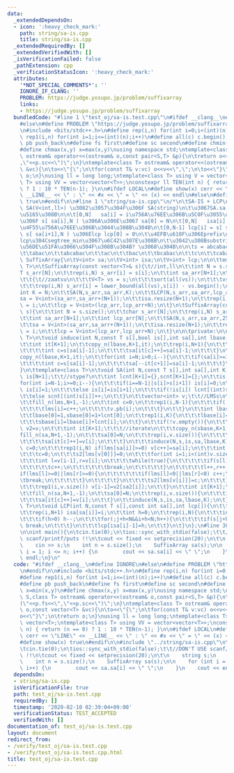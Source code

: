 ```yaml
---
data:
  _extendedDependsOn:
  - icon: ':heavy_check_mark:'
    path: string/sa-is.cpp
    title: string/sa-is.cpp
  _extendedRequiredBy: []
  _extendedVerifiedWith: []
  _isVerificationFailed: false
  _pathExtension: cpp
  _verificationStatusIcon: ':heavy_check_mark:'
  attributes:
    '*NOT_SPECIAL_COMMENTS*': ''
    IGNORE_IF_CLANG: ''
    PROBLEM: https://judge.yosupo.jp/problem/suffixarray
    links:
    - https://judge.yosupo.jp/problem/suffixarray
  bundledCode: "#line 1 \"test_oj/sa-is.test.cpp\"\n#ifdef __clang__\n#define IGNORE\n\
    #else\n#define PROBLEM \"https://judge.yosupo.jp/problem/suffixarray\"\n#endif\n\
    \n#include <bits/stdc++.h>\n#define rep(i,n) for(int i=0;i<(int)(n);i++)\n#define\
    \ rep1(i,n) for(int i=1;i<=(int)(n);i++)\n#define all(c) c.begin(),c.end()\n#define\
    \ pb push_back\n#define fs first\n#define sc second\n#define chmin(x,y) x=min(x,y)\n\
    #define chmax(x,y) x=max(x,y)\nusing namespace std;\ntemplate<class S,class T>\
    \ ostream& operator<<(ostream& o,const pair<S,T> &p){\n\treturn o<<\"(\"<<p.fs<<\"\
    ,\"<<p.sc<<\")\";\n}\ntemplate<class T> ostream& operator<<(ostream& o,const vector<T>\
    \ &vc){\n\to<<\"{\";\n\tfor(const T& v:vc) o<<v<<\",\";\n\to<<\"}\";\n\treturn\
    \ o;\n}\nusing ll = long long;\ntemplate<class T> using V = vector<T>;\ntemplate<class\
    \ T> using VV = vector<vector<T>>;\nconstexpr ll TEN(int n) { return (n == 0)\
    \ ? 1 : 10 * TEN(n-1); }\n\n#ifdef LOCAL\n#define show(x) cerr << \"LINE\" <<\
    \ __LINE__ << \" : \" << #x << \" = \" << (x) << endl\n#else\n#define show(x)\
    \ true\n#endif\n\n#line 1 \"string/sa-is.cpp\"\n/*\n\tSA-IS + LCP\n\n\tSuffixArray\
    \ SA(V<int,ll>) \u3082\u3057\u304F\u306F SA(string)\n\t\u3067SA.sa,isa,lcp\u306B\
    \u5165\u308B\n\n\t[0,N]   sa[i] = i\u756A\u76EE\u306B\u5C0F\u3055\u3044\u3082\u306E\
    \u306F s[ sa[i],N ) \u306A\u306E\u3067 sa[0] = N\n\t[0,N]   isa[i] = s[i,N) \u304C\
    \u4F55\u756A\u76EE\u306B\u3044\u308B\u304B\n\t[0,N-1] lcp[i] = s[ sa[i],N ) \u3068\
    \ s[ sa[i+1],N ) \u306Elcp lcp[0] = 0\n\t\u4EFB\u610F\u306Eprefix\u540C\u58EB\u306E\
    lcp\u304Csegtree_min\u3067\u6C42\u307E\u308B\n\t\u3042\u308Bsubstring\u304C\u4F55\
    \u56DE\u51FA\u3066\u304F\u308B\u304B? \u3068\u304B\n\n\ts = abcabac\n\n\t\t(eps)\n\
    \t\tabac\n\t\tabcabac\n\t\tac\n\t\tbac\n\t\tbcabac\n\t\tc\n\t\tcabac\n*/\n\nstruct\
    \ SuffixArray{\n\tV<int> sa;\n\tV<int> isa;\n\tV<int> lcp;\n\n\ttemplate<class\
    \ T>\n\tSuffixArray(const vector<T>& s){\t//int,ll\n\t\tint N = s.size();\n\t\t\
    T s_arr[N];\n\t\trep(i,N) s_arr[i] = s[i];\n\t\tint sa_arr[N+1];\n\t\tint lcp_arr[N];\n\
    \t\t{\t//zaatsu\n\t\t\tV<T> vs = s;\n\t\t\tsort(all(vs));\n\t\t\tvs.erase(unique(all(vs)),vs.end());\n\
    \t\t\trep(i,N) s_arr[i] = lower_bound(all(vs),s[i]) - vs.begin();\n\t\t}\n\t\t\
    int K = N;\n\t\tSA(N,s_arr,sa_arr,K);\n\t\tLCP(N,s_arr,sa_arr,lcp_arr);\n\t\t\
    sa = V<int>(sa_arr,sa_arr+(N+1));\n\t\tisa.resize(N+1);\n\t\trep(i,N+1) isa[sa[i]]\
    \ = i;\n\t\tlcp = V<int>(lcp_arr,lcp_arr+N);\n\t}\n\tSuffixArray(const string&\
    \ s){\n\t\tint N = s.size();\n\t\tchar s_arr[N];\n\t\trep(i,N) s_arr[i] = s[i];\n\
    \t\tint sa_arr[N+1];\n\t\tint lcp_arr[N];\n\t\tSA(N,s_arr,sa_arr,256);\n\t\tLCP(N,s_arr,sa_arr,lcp_arr);\n\
    \t\tsa = V<int>(sa_arr,sa_arr+(N+1));\n\t\tisa.resize(N+1);\n\t\trep(i,N+1) isa[sa[i]]\
    \ = i;\n\t\tlcp = V<int>(lcp_arr,lcp_arr+N);\n\t}\n\n\tprivate:\n\n\ttemplate<class\
    \ T>\n\tvoid induce(int N,const T s[],bool is[],int sa[],int lbase[],int K){\n\
    \t\tint it[K+1];\n\t\tcopy_n(lbase,K+1,it);\n\t\trep(i,N+1){\n\t\t\tif(sa[i]>=1&&!is[sa[i]-1]){\n\
    \t\t\t\tint c=s[sa[i]-1];\n\t\t\t\tsa[it[c]++]=sa[i]-1;\n\t\t\t}\n\t\t}\n\t\t\
    copy_n(lbase,K+1,it);\n\t\tfor(int i=N;i>0;i--){\n\t\t\tif(sa[i]>=1&&is[sa[i]-1]){\n\
    \t\t\t\tint c=s[sa[i]-1];\n\t\t\t\tsa[--it[c+1]]=sa[i]-1;\n\t\t\t}\n\t\t}\n\t\
    }\n\ttemplate<class T>\n\tvoid SA(int N,const T s[],int sa[],int K){\n\t\tbool\
    \ is[N+1];\t\t//stype?\n\t\tint lcnt[K+1]={},scnt[K+1]={};\n\t\tis[N]=1;\n\t\t\
    for(int i=N-1;i>=0;i--){\n\t\t\tif(i==N-1||s[i]>s[i+1]) is[i]=0;\n\t\t\telse if(s[i]<s[i+1])\
    \ is[i]=1;\n\t\t\telse is[i]=is[i+1];\n\t\t\tif(!is[i]) lcnt[(int)s[i]]++;\n\t\
    \t\telse scnt[(int)s[i]]++;\n\t\t}\n\t\tvector<int> v;\t\t//LMSs\n\t\tint lms[N+1];\n\
    \t\tfill_n(lms,N+1,-1);\n\t\tint c=0;\n\t\trep1(i,N-1){\n\t\t\tif(!is[i-1]&&is[i]){\n\
    \t\t\t\tlms[i]=c++;\n\t\t\t\tv.pb(i);\n\t\t\t}\n\t\t}\n\t\tint lbase[K+1],sbase[K+1];\n\
    \t\tlbase[0]=1,sbase[0]=1+lcnt[0];\n\t\trep1(i,K){\n\t\t\tlbase[i]=sbase[i-1]+scnt[i-1];\n\
    \t\t\tsbase[i]=lbase[i]+lcnt[i];\n\t\t}\n\t\tif(!v.empty()){\n\t\t\tvector<int>\
    \ v2=v;\n\t\t\tint it[K+1];\t\t\t//iterate\n\t\t\tcopy_n(sbase,K+1,it);\n\t\t\t\
    fill_n(sa,N+1,-1);\n\t\t\tsa[0]=N;\n\t\t\trep(i,v.size()){\n\t\t\t\tint c=s[v[i]];\n\
    \t\t\t\tsa[it[c]++]=v[i];\n\t\t\t}\n\t\t\tinduce(N,s,is,sa,lbase,K);\n\t\t\tint\
    \ c=0;\n\t\t\trep1(i,N) if(lms[sa[i]]>=0) v[c++]=sa[i];\n\t\t\tint s2[v.size()],sa2[v.size()+1];\n\
    \t\t\tc=0;\n\t\t\ts2[lms[v[0]]]=0;\n\t\t\tfor(int i=1;i<(int)v.size();i++){\n\t\
    \t\t\tint l=v[i-1],r=v[i];\n\t\t\t\twhile(true){\n\t\t\t\t\tif(s[l]!=s[r]){\n\t\
    \t\t\t\t\tc++;\n\t\t\t\t\t\tbreak;\n\t\t\t\t\t}\n\t\t\t\t\tl++,r++;\n\t\t\t\t\t\
    if(lms[l]>=0||lms[r]>=0){\n\t\t\t\t\t\tif(lms[l]<0||lms[r]<0) c++;\n\t\t\t\t\t\
    \tbreak;\n\t\t\t\t\t}\n\t\t\t\t}\n\t\t\t\ts2[lms[v[i]]]=c;\n\t\t\t}\n\t\t\tSA(v.size(),s2,sa2,c);\n\
    \t\t\trep1(i,v.size()) v[i-1]=v2[sa2[i]];\n\t\t}\n\t\tint it[K+1];\n\t\tcopy_n(sbase,K+1,it);\n\
    \t\tfill_n(sa,N+1,-1);\n\t\tsa[0]=N;\n\t\trep(i,v.size()){\n\t\t\tint c=s[v[i]];\n\
    \t\t\tsa[it[c]++]=v[i];\n\t\t}\n\t\tinduce(N,s,is,sa,lbase,K);\n\t}\n\ttemplate<class\
    \ T>\n\tvoid LCP(int N,const T s[],const int sa[],int lcp[]){\n\t\tint isa[N+1];\n\
    \t\trep(i,N+1) isa[sa[i]]=i;\n\t\tint h=0;\n\t\trep(i,N){\n\t\t\tint j=sa[isa[i]-1];\n\
    \t\t\tif(h>0) h--;\n\t\t\tfor(;j+h<N&&i+h<N;h++){\n\t\t\t\tif(s[j+h]!=s[i+h])\
    \ break;\n\t\t\t}\n\t\t\tlcp[isa[i]-1]=h;\n\t\t}\n\t}\n};\n#line 38 \"test_oj/sa-is.test.cpp\"\
    \n\nint main(){\n\tcin.tie(0);\n\tios::sync_with_stdio(false);\t\t//DON'T USE\
    \ scanf/printf/puts !!\n\tcout << fixed << setprecision(20);\n\t\n    string s;\n\
    \    cin >> s;\n    int n = s.size();\n    SuffixArray sa(s);\n\n    for (int\
    \ i = 1; i <= n; i++) {\n        cout << sa.sa[i] << \" \";\n    }\n    cout <<\
    \ endl;\n}\n"
  code: "#ifdef __clang__\n#define IGNORE\n#else\n#define PROBLEM \"https://judge.yosupo.jp/problem/suffixarray\"\
    \n#endif\n\n#include <bits/stdc++.h>\n#define rep(i,n) for(int i=0;i<(int)(n);i++)\n\
    #define rep1(i,n) for(int i=1;i<=(int)(n);i++)\n#define all(c) c.begin(),c.end()\n\
    #define pb push_back\n#define fs first\n#define sc second\n#define chmin(x,y)\
    \ x=min(x,y)\n#define chmax(x,y) x=max(x,y)\nusing namespace std;\ntemplate<class\
    \ S,class T> ostream& operator<<(ostream& o,const pair<S,T> &p){\n\treturn o<<\"\
    (\"<<p.fs<<\",\"<<p.sc<<\")\";\n}\ntemplate<class T> ostream& operator<<(ostream&\
    \ o,const vector<T> &vc){\n\to<<\"{\";\n\tfor(const T& v:vc) o<<v<<\",\";\n\t\
    o<<\"}\";\n\treturn o;\n}\nusing ll = long long;\ntemplate<class T> using V =\
    \ vector<T>;\ntemplate<class T> using VV = vector<vector<T>>;\nconstexpr ll TEN(int\
    \ n) { return (n == 0) ? 1 : 10 * TEN(n-1); }\n\n#ifdef LOCAL\n#define show(x)\
    \ cerr << \"LINE\" << __LINE__ << \" : \" << #x << \" = \" << (x) << endl\n#else\n\
    #define show(x) true\n#endif\n\n#include \"../string/sa-is.cpp\"\n\nint main(){\n\
    \tcin.tie(0);\n\tios::sync_with_stdio(false);\t\t//DON'T USE scanf/printf/puts\
    \ !!\n\tcout << fixed << setprecision(20);\n\t\n    string s;\n    cin >> s;\n\
    \    int n = s.size();\n    SuffixArray sa(s);\n\n    for (int i = 1; i <= n;\
    \ i++) {\n        cout << sa.sa[i] << \" \";\n    }\n    cout << endl;\n}\n"
  dependsOn:
  - string/sa-is.cpp
  isVerificationFile: true
  path: test_oj/sa-is.test.cpp
  requiredBy: []
  timestamp: '2020-02-10 02:39:04+09:00'
  verificationStatus: TEST_ACCEPTED
  verifiedWith: []
documentation_of: test_oj/sa-is.test.cpp
layout: document
redirect_from:
- /verify/test_oj/sa-is.test.cpp
- /verify/test_oj/sa-is.test.cpp.html
title: test_oj/sa-is.test.cpp
---
```

